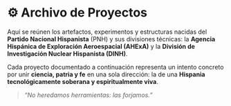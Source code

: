 # ⚙️ Archivo de Proyectos

Aquí se reúnen los artefactos, experimentos y estructuras nacidas del **Partido Nacional Hispanista** (PNH) y sus divisiones técnicas: la **Agencia Hispánica de Exploración Aeroespacial (AHExA)** y la **División de Investigación Nuclear Hispanista (DINH)**.

Cada proyecto documentado a continuación representa un intento concreto por unir **ciencia, patria y fe** en una sola dirección: la de una **Hispania tecnológicamente soberana y espiritualmente viva**.

> *“No heredamos herramientas: las forjamos.”*

